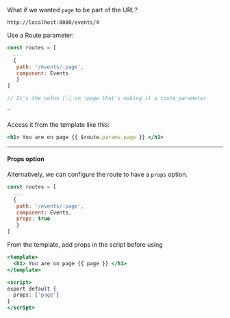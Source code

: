 What if we wanted `page` to be part of the URL?
```
http://localhost:8080/events/4
```

Use a Route parameter:
```js
const routes = [
  ...
  { 
   path: '/events/:page', 
   component: Events
   }
]

// It's the colon [:] on :page that's making it a route parameter
```
``

Access it from the template like this: 
```jsx
<h1> You are on page {{ $route.params.page }} </h1>
```

____

#### Props option
Alternatively, we can configure the route to have a `props` option.
```jsx
const routes = [
  ...
  { 
   path: '/events/:page', 
   component: Events,
   props: true
   }
]
```

From the template, add props in the script before using
```jsx
<template>
  <h1> You are on page {{ page }} </h1>
</template>

<script>
export default {
  props: ['page']
}
</script>
```